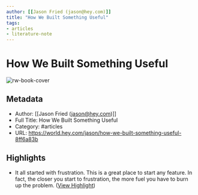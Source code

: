 ```yaml
---
author: [[Jason Fried (jason@hey.com)]]
title: "How We Built Something Useful"
tags: 
- articles
- literature-note
---
```

# How We Built Something Useful

![rw-book-cover](https://world.hey.com/jason/avatar-20200630203149000000-2745081)

## Metadata
- Author: [[Jason Fried (jason@hey.com)]]
- Full Title: How We Built Something Useful
- Category: #articles
- URL: https://world.hey.com/jason/how-we-built-something-useful-8ff6a83b

## Highlights
- It all started with frustration. This is a great place to start any feature. In fact, the closer you start to frustration, the more fuel you have to burn up the problem. ([View Highlight](https://read.readwise.io/read/01gx73az3ptzrvcn39db3zs98t))
